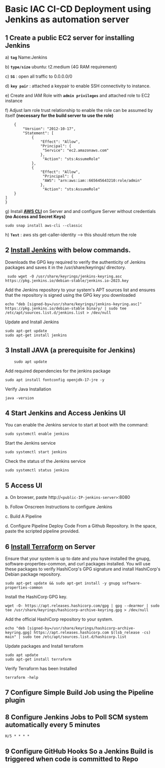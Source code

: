 # Basic IAC CI-CD Deployment using Jenkins as automation server



##  1 Create a public EC2 server for installing Jenkins

a)	 **`tag`**  Name:Jenkins

b)	 **`type/size`**  ubuntu: t2.medium (4G RAM requirement) 

c)	 **`SG`** : open all traffic to 0.0.0.0/0

d)	 **`key pair`** : attached a keypair to enable SSH connectivity to instance. 

e)	Create and IAM Role with **`admin privileges`** and attached role to EC2 instance

f)	Adjust Iam role trust relationship to enable the role can be assumed by itself **(necessary for the build server to use the role)**
   
        {
            "Version": "2012-10-17",
            "Statement": [
                {
                    "Effect": "Allow",
                    "Principal": {
                     "Service": "ec2.amazonaws.com"
                    },
                     "Action": "sts:AssumeRole"
                },
                {
                    "Effect": "Allow",
                     "Principal": {
                     "AWS": "arn:aws:iam::665645643210:role/admin"
                    },
                     "Action": "sts:AssumeRole"
        }
    ]
    }


g)	Install **[AWS CLI](https://docs.aws.amazon.com/cli/latest/userguide/getting-started-install.html)** on Server and and configure Server without credentials **(no Access and Secret Keys)**

    sudo snap install aws-cli --classic

h)	**`Test`** : 
    aws sts get-caller-identity  —> this should return the role 




## 2 [Install Jenkins](https://www.jenkins.io/doc/book/installing/linux/#debianubuntu) with below commands. 

Downloads the GPG key required to verify the authenticity of Jenkins packages and saves it in the /usr/share/keyrings/ directory.

     sudo wget -O /usr/share/keyrings/jenkins-keyring.asc https://pkg.jenkins.io/debian-stable/jenkins.io-2023.key

Add the Jenkins repository to your system's APT sources list and ensures that the repository is signed using the GPG key you downloaded

    echo "deb [signed-by=/usr/share/keyrings/jenkins-keyring.asc]"  https://pkg.jenkins.io/debian-stable binary/ | sudo tee /etc/apt/sources.list.d/jenkins.list > /dev/null


Update and Install Jenkins 

    sudo apt-get update
    sudo apt-get install jenkins





## 3 Install JAVA (a prerequisite for Jenkins)

        sudo apt update

Add required dependencies for the jenkins package

    sudo apt install fontconfig openjdk-17-jre -y

Verify Java Installation 

    java -version 




## 4  Start Jenkins and Access Jenkins UI

You can enable the Jenkins service to start at boot with the command:

    sudo systemctl enable jenkins

Start the Jenkins service

    sudo systemctl start jenkins


Check the status of the Jenkins service

    sudo systemctl status jenkins



## 5 	Access UI
	
a.	 On browser, paste http://`<public-IP-jenkins-server>`:8080

b.	Follow Onscreen Instructions to configure Jenkins 

c.	Build A Pipeline 

d.	Configure Pipeline Deploy Code From a Github Repository. 
	In the space, paste the scripted pipeline provided. 




## 6 [Install Terraform](https://developer.hashicorp.com/terraform/tutorials/aws-get-started/install-cli) on Server 

Ensure that your system is up to date and you have installed the gnupg, software-properties-common, and curl packages installed. You will use these packages to verify HashiCorp's GPG signature and install HashiCorp's Debian package repository.

    sudo apt-get update && sudo apt-get install -y gnupg software-properties-common

Install the HashiCorp GPG key.

    wget -O- https://apt.releases.hashicorp.com/gpg | gpg --dearmor | sudo tee /usr/share/keyrings/hashicorp-archive-keyring.gpg > /dev/null


Add the official HashiCorp repository to your system. 

    echo "deb [signed-by=/usr/share/keyrings/hashicorp-archive-keyring.gpg] https://apt.releases.hashicorp.com $(lsb_release -cs) main" | sudo tee /etc/apt/sources.list.d/hashicorp.list


Update packages and Install terraform 

    sudo apt update
    sudo apt-get install terraform

Verify Terraform has been Installed 

    terraform -help




## 7 Configure Simple Build Job using the Pipeline plugin 

## 8 Configure Jenkins Jobs to Poll SCM system automatically every 5 minutes 

    H/5 * * * *


## 9 Configure GitHub Hooks So a Jenkins Build is triggered when code is committed to Repo

